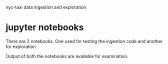 nyc-taxi data ingestion and exploration

# jupyter notebooks
<p>There are 2 notebooks. One used for testing the ingestion code and another for 
exploration</p>

<p>Output of both the notebooks are available for examination.</p>
    
